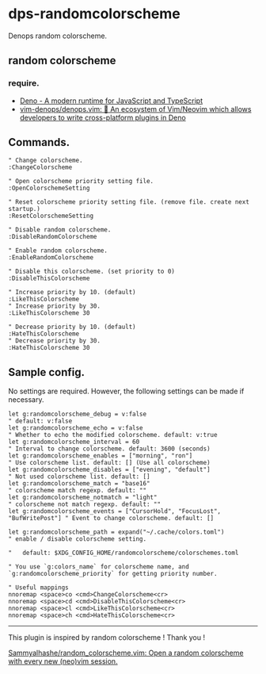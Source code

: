 # dps-randomcolorscheme

Denops random colorscheme.

## random colorscheme

### require.

- [Deno - A modern runtime for JavaScript and TypeScript](https://deno.land/)
- [vim-denops/denops.vim: 🐜 An ecosystem of Vim/Neovim which allows developers to write cross-platform plugins in Deno](https://github.com/vim-denops/denops.vim)

## Commands.

```vim
" Change colorscheme.
:ChangeColorscheme

" Open colorscheme priority setting file.
:OpenColorschemeSetting

" Reset colorscheme priority setting file. (remove file. create next startup.)
:ResetColorschemeSetting

" Disable random colorscheme.
:DisableRandomColorscheme

" Enable random colorscheme.
:EnableRandomColorscheme

" Disable this colorscheme. (set priority to 0)
:DisableThisColorscheme

" Increase priority by 10. (default)
:LikeThisColorscheme
" Increase priority by 30.
:LikeThisColorscheme 30

" Decrease priority by 10. (default)
:HateThisColorscheme
" Decrease priority by 30.
:HateThisColorscheme 30
```

## Sample config.

No settings are required. However, the following settings can be made if necessary.

```vim
let g:randomcolorscheme_debug = v:false                                      " default: v:false
let g:randomcolorscheme_echo = v:false                                       " Whether to echo the modified colorscheme. default: v:true
let g:randomcolorscheme_interval = 60                                        " Interval to change colorscheme. default: 3600 (seconds)
let g:randomcolorscheme_enables = ["morning", "ron"]                         " Use colorscheme list. default: [] (Use all colorscheme)
let g:randomcolorscheme_disables = ["evening", "default"]                    " Not used colorscheme list. default: []
let g:randomcolorscheme_match = "base16"                                     " colorscheme match regexp. default: ""
let g:randomcolorscheme_notmatch = "light"                                   " colorscheme not match regexp. default: ""
let g:randomcolorscheme_events = ["CursorHold", "FocusLost", "BufWritePost"] " Event to change colorscheme. default: []

let g:randomcolorscheme_path = expand("~/.cache/colors.toml")                " enable / disable colorscheme setting.
                                                                             "   default: $XDG_CONFIG_HOME/randomcolorscheme/colorschemes.toml

" You use `g:colors_name` for colorscheme name, and `g:randomcolorscheme_priority` for getting priority number.

" Useful mappings
nnoremap <space>co <cmd>ChangeColorscheme<cr>
nnoremap <space>cd <cmd>DisableThisColorscheme<cr>
nnoremap <space>cl <cmd>LikeThisColorscheme<cr>
nnoremap <space>ch <cmd>HateThisColorscheme<cr>
```

---

This plugin is inspired by random colorscheme ! Thank you !

[Sammyalhashe/random_colorscheme.vim: Open a random colorscheme with every new (neo)vim session.](https://github.com/Sammyalhashe/random_colorscheme.vim)
